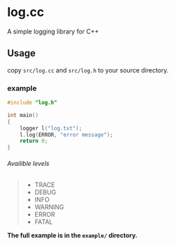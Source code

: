 # log.cc
A simple logging library for C++
## Usage

copy `src/log.cc` and `src/log.h` to your source directory.
### example
```cpp
#include "log.h"

int main()
{
	logger l("log.txt");
	l.log(ERROR, "error message");
	return 0;
}


```
###### Availible levels
> - TRACE
> - DEBUG
> - INFO
> - WARNING
> - ERROR
> - FATAL

**The full example is in the `example/` directory.**
